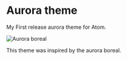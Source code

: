 # Aurora theme
My First release aurora theme for Atom.

![Aurora boreal](https://itamarjr.github.io/assets/img/themes/aurora/aurora.jpg)

This theme was inspired by the aurora boreal.
